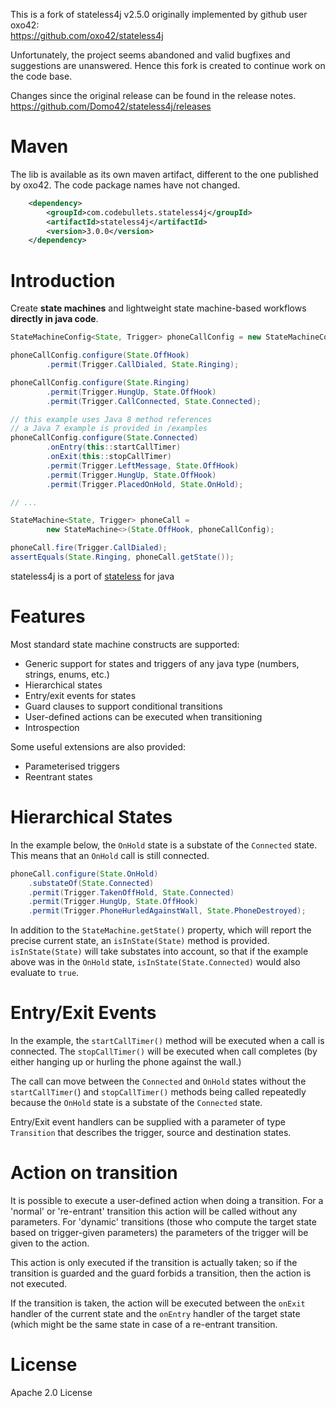 This is a fork of stateless4j v2.5.0 originally implemented by github user oxo42:  
https://github.com/oxo42/stateless4j

Unfortunately, the project seems abandoned and valid bugfixes and suggestions are
unanswered. Hence this fork is created to continue work on the code base.

Changes since the original release can be found in the release notes.  
https://github.com/Domo42/stateless4j/releases

Maven
=====

The lib is available as its own maven artifact, different to the one
published by oxo42. The code package names have not changed.

```xml
    <dependency>
        <groupId>com.codebullets.stateless4j</groupId>
        <artifactId>stateless4j</artifactId>
        <version>3.0.0</version>
    </dependency>
```

Introduction
============
Create **state machines** and lightweight state machine-based workflows **directly in java code**.

```java
StateMachineConfig<State, Trigger> phoneCallConfig = new StateMachineConfig<>();

phoneCallConfig.configure(State.OffHook)
        .permit(Trigger.CallDialed, State.Ringing);

phoneCallConfig.configure(State.Ringing)
        .permit(Trigger.HungUp, State.OffHook)
        .permit(Trigger.CallConnected, State.Connected);

// this example uses Java 8 method references
// a Java 7 example is provided in /examples
phoneCallConfig.configure(State.Connected)
        .onEntry(this::startCallTimer)
        .onExit(this::stopCallTimer)
        .permit(Trigger.LeftMessage, State.OffHook)
        .permit(Trigger.HungUp, State.OffHook)
        .permit(Trigger.PlacedOnHold, State.OnHold);

// ...

StateMachine<State, Trigger> phoneCall =
        new StateMachine<>(State.OffHook, phoneCallConfig);

phoneCall.fire(Trigger.CallDialed);
assertEquals(State.Ringing, phoneCall.getState());
```

stateless4j is a port of [stateless](https://github.com/nblumhardt/stateless) for java


Features
========
Most standard state machine constructs are supported:

* Generic support for states and triggers of any java type (numbers, strings, enums, etc.)
* Hierarchical states
* Entry/exit events for states
* Guard clauses to support conditional transitions
* User-defined actions can be executed when transitioning
* Introspection


Some useful extensions are also provided:
* Parameterised triggers
* Reentrant states


Hierarchical States
===================
In the example below, the `OnHold` state is a substate of the `Connected` state. This means that an `OnHold` call is
still connected.

```java
phoneCall.configure(State.OnHold)
    .substateOf(State.Connected)
    .permit(Trigger.TakenOffHold, State.Connected)
    .permit(Trigger.HungUp, State.OffHook)
    .permit(Trigger.PhoneHurledAgainstWall, State.PhoneDestroyed);
```

In addition to the `StateMachine.getState()` property, which will report the precise current state, an `isInState(State)`
method is provided. `isInState(State)` will take substates into account, so that if the example above was in the
`OnHold` state, `isInState(State.Connected)` would also evaluate to `true`.

Entry/Exit Events
=================
In the example, the `startCallTimer()` method will be executed when a call is connected. The `stopCallTimer()` will be
executed when call completes (by either hanging up or hurling the phone against the wall.)

The call can move between the `Connected` and `OnHold` states without the `startCallTimer(`) and `stopCallTimer()`
methods being called repeatedly because the `OnHold` state is a substate of the `Connected` state.

Entry/Exit event handlers can be supplied with a parameter of type `Transition` that describes the trigger,
source and destination states.

Action on transition
===================
It is possible to execute a user-defined action when doing a transition.
For a 'normal' or 're-entrant' transition this action will be called
without any parameters. For 'dynamic' transitions (those who compute the
target state based on trigger-given parameters) the parameters of the
trigger will be given to the action.

This action is only executed if the transition is actually taken; so if
the transition is guarded and the guard forbids a transition, then the
action is not executed.

If the transition is taken, the action will be executed between the
`onExit` handler of the current state and the `onEntry` handler of the
target state (which might be the same state in case of a re-entrant
transition.

License
=======
Apache 2.0 License
